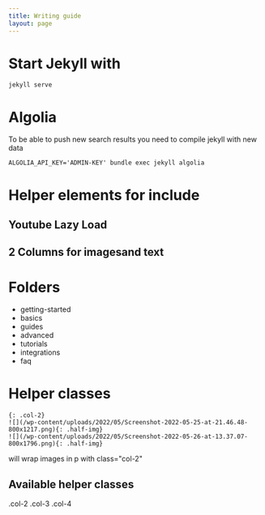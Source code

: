 ```yaml
---
title: Writing guide
layout: page
---
```


# Start Jekyll with 
```
jekyll serve
```

# Algolia

To be able to push new search results you need to compile jekyll with new data

```
ALGOLIA_API_KEY='ADMIN-KEY' bundle exec jekyll algolia
```

# Helper elements for include

## Youtube Lazy Load

## 2 Columns for imagesand text


# Folders

- getting-started
- basics
- guides
- advanced
- tutorials
- integrations
- faq

# Helper classes 

```
{: .col-2}
![](/wp-content/uploads/2022/05/Screenshot-2022-05-25-at-21.46.48-800x1217.png){: .half-img}
![](/wp-content/uploads/2022/05/Screenshot-2022-05-26-at-13.37.07-800x1796.png){: .half-img}
```

will wrap images in p with class="col-2"

## Available helper classes

.col-2
.col-3
.col-4
